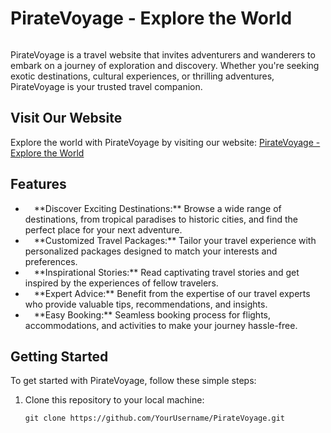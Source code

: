 # PirateVoyage - Explore the World

<div style="display: inline-block; font-size: 24px; margin-right: 10px;">
  <i class="fas fa-anchor"></i>
</div>

PirateVoyage is a travel website that invites adventurers and wanderers to embark on a journey of exploration and discovery. Whether you're seeking exotic destinations, cultural experiences, or thrilling adventures, PirateVoyage is your trusted travel companion.

## Visit Our Website

Explore the world with PirateVoyage by visiting our website: [PirateVoyage - Explore the World](https://monumental-starship-65eda5.netlify.app/)

## Features

- <div style="display: inline-block; font-size: 24px; margin-right: 10px;"><i class="fas fa-globe"></i></div> **Discover Exciting Destinations:** Browse a wide range of destinations, from tropical paradises to historic cities, and find the perfect place for your next adventure.

- <div style="display: inline-block; font-size: 24px; margin-right: 10px;"><i class="fas fa-suitcase"></i></div> **Customized Travel Packages:** Tailor your travel experience with personalized packages designed to match your interests and preferences.

- <div style="display: inline-block; font-size: 24px; margin-right: 10px;"><i class="fas fa-book-open"></i></div> **Inspirational Stories:** Read captivating travel stories and get inspired by the experiences of fellow travelers.

- <div style="display: inline-block; font-size: 24px; margin-right: 10px;"><i class="fas fa-user-tie"></i></div> **Expert Advice:** Benefit from the expertise of our travel experts who provide valuable tips, recommendations, and insights.

- <div style="display: inline-block; font-size: 24px; margin-right: 10px;"><i class="fas fa-plane"></i></div> **Easy Booking:** Seamless booking process for flights, accommodations, and activities to make your journey hassle-free.

## Getting Started

To get started with PirateVoyage, follow these simple steps:

1. Clone this repository to your local machine:

   ```shell
   git clone https://github.com/YourUsername/PirateVoyage.git
